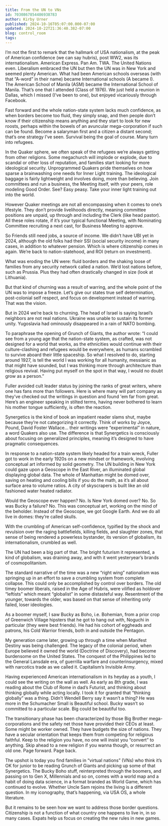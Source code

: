 ```yaml
---
title: From the UN to VNs
id: 7030867854486938783
author: Kirby Urner
published: 2024-10-16T05:07:00.000-07:00
updated: 2024-10-22T21:36:40.382-07:00
blog: control_room
tags: 
---
```


[](https://www.flickr.com/photos/kirbyurner/54070154382/in/dateposted/)

I’m not the first to remark that the hallmark of USA nationalism, at the peak of American confidence (we can say hubris), post WW2, was its internationalism. American Express. Pan Am. TWA. The United Nations even. Liberalism embraced the UN but then the UN was in New York and seemed plenty American. What had been American schools overseas (with that “A-word” in their name) became International schools (A became I). The American School of Manila (ASM) became the International School of Manila. That’s one that I attended (Class of 1976). We just held a reunion in Dallas, which I missed (I’ve been to one), but enjoyed vicariously through Facebook.

Fast forward and the whole nation-state system lacks much confidence, as when borders become too fluid, they simply snap, and then people don’t know if their citizenship means anything and they start to look for new roosts, perhaps within the bowels of an avuncular mega-corporation if such can be found. Become a salaryman first and a citizen a distant second; that’s one strategy I’ve seen. Survival being the goal of course. Many turn into refugees.

In the Quaker sphere, we often speak of the refugees we’re always getting from other religions. Some megachurch will implode or explode, due to scandal or other loss of reputation, and families start looking for more ideological security. Unprogrammed Quakers pride themselves on how sparse a brainwashing one needs for Inner Light training. The ideological baggage is fairly lightweight and involves doing, more than believing. Join committees and run a business, the Meeting itself, with your peers, role modeling Good Order. See? Easy peasy. Take your inner light training out into the world.

However Quaker meetings are not all encompassing when it comes to one’s lifestyle. They don’t provide livelihoods directly, meaning committee positions are unpaid, up through and including the Clerk (like head pastor). All these roles rotate, if it’s your typical functional Meeting, with Nominating Committee recruiting a next cast, for Business Meeting to approve. 

So Friends still need jobs, a source of income. We didn’t have UBI yet in 2024, although the old folks had their SSI (social security income) in many cases, in addition to whatever pension. Which is where citizenship comes in again. We’re back to nation-statehood, and ROI (return on investment).

What was eroding the UN were: fluid borders and the shaking loose of families from any security network called a nation. We’d lost nations before, such as Prussia. Plus they had often drastically changed in size (look at Lithuania). 

But that kind of churning was a result of warring, and the whole point of the UN was to impose a freeze. Let’s give our states true self determination, post-colonial self respect, and focus on development instead of warring. That was the vision. 

But in 2024 we’re back to churning. The head of Israel is saying Israel’s neighbors are not real nations. Ukraine was unable to sustain its former unity. Yugoslavia had ominously disappeared in a rain of NATO bombing.

To paraphrase the opening of Grunch of Giants, the author wrote: “I could see from a young age that the nation-state system, as crafted, was not designed for a world that works, as the ethnicities would continue with their culture-clashing and refugees would be everywhere, as humans scrambled to survive aboard their little spaceship. So what I resolved to do, starting around 1927, is tell the world I was working for all humanity, messianic as that might have sounded, but I was thinking more through architecture than religious revival. Having put myself on the spot in that way, I would no doubt grow as a person.” 

Fuller avoided cult leader status by joining the ranks of great writers, where one has fans more than followers. Here is where many will part company as they’ve checked out the writings in question and found 'em far from great. Here’s an engineer speaking in stilted terms, having never bothered to learn his mother tongue sufficiently, is often the reaction. 

Synergetics is the kind of book an impatient reader slams shut, maybe because they’re not categorizing it correctly. Think of works by Joyce, Pound, David Foster Wallace… their writings were “experimental” in nature, a word Quakers also use. The difference is that Synergetics is consciously about focusing on generalized principles, meaning it’s designed to have pragmatic consequences.

In response to a nation-state system likely headed for a train wreck, Fuller got to work in the early 1920s on a new mindset or framework, involving conceptual art informed by solid geometry. The UN building in New York could gaze upon a Geoscope in the East River, an illuminated global displaying global data. The whole of Manhattan might be domed over, saving on heating and cooling bills if you do the math, as it’s all about surface area to volume ratios. A city of skyscrapers is built like an old fashioned water heated radiator. 

Would the Geoscope ever happen? No. Is New York domed over? No. So was Bucky a failure? No. This was conceptual art, working on the mind of the beholder. Instead of the Geoscope, we got Google Earth. And we do all live in domes: they’re called skulls.

With the crumbling of American self-confidence, typified by the shock and revulsion over the raging battlefields, killing fields, and slaughter zones, that sense of being rendered a powerless bystander, its version of globalism, its internationalism, crumbled as well. 

The UN had been a big part of that. The bright futurism it represented, a kind of globalism, was draining away, and with it went yesteryear’s brands of cosmopolitanism.

The standard narrative of the time was a new “right wing” nationalism was springing up in an effort to save a crumbling system from complete collapse. This could only be accomplished by control over borders. The old timey boomer liberals, raised in the Age of Hubris, were vilified as holdover “leftists” which meant “globalist” in some distasteful way. Resentment of the younger, towards the older, was based on that sense of inheriting only failed, loser ideologies.

As a boomer myself, I saw Bucky as Boho, i.e. Bohemian, from a prior crop of Greenwich Village hipsters that he got to hang out with, Noguchi in particular (they were best friends). He had his cohort of eggheads and patrons, his Cold Warrior friends, both in and outside the Pentagon. 

My generation came later, growing up through a time when Manifest Destiny was being challenged. The legacy of the colonial period, when Europe believed it owned the world (Doctrine of Discovery), had become burdensome on the United States. The conquest of the Philippines led to the General Lansdale era, of guerrilla warfare and counterinsurgency, mixed with narcotics trade as we called it. Capitalism’s Invisible Army.

Having experienced American internationalism in its heyday as a youth, I could see the writing on the wall as well. As early as 8th grade, I was reading about the Club of Rome in dad’s Futurist, and thinking about thinking globally while acting locally. I took it for granted that “thinking globally” was a thing. Didn’t Wendell Berry say it wasn’t a thing? He was more in the Schumacher Small is Beautiful school. Bucky wasn’t so committed to a particular scale. Big could be beautiful too.

The transitionary phase has been characterized by those Big Brother mega-corporations and the safety net those have provided their CEOs at least. Some might be worker owned. They have budgets the size of nations. They have a secular orientation that keeps them from competing for religious faithful. Keep to the religion you have, no one will insist you “convert” to anything. Skip ahead to a new religion if you wanna though, or resurrect an old one. Page forward. Page back.

The upshot is today you find families in “virtual nations” (VNs) who think it’s OK for junior to be reading Grunch of Giants and picking up some of that Synergetics. The Bucky Boho stuff, reinterpreted through the boomers, and passing on to Gen X, Millennials and so on, comes with a world map and a habit of doing data science, in a format branded as World Game, which has continued to evolve. Whether Uncle Sam rejoins the living is a different question. In my iconography, that’s happening, via USA OS, a whole literature. 

But it remains to be seen how we want to address those border questions. Citizenship is not a function of what country one happens to live in, in so many cases. Expats help us focus on creating the new rules in new games.